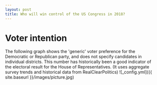 ```yaml
---
layout: post
title: Who will win control of the US Congress in 2018?
---
```


# Voter intention
The following graph shows the 'generic' voter preference for the Democratic or Republican party, and does not specify candidates in individual districts.
This number has historically been a good indicator of the electoral result for the House of Representatives. (It uses aggregate survey trends and historical data from RealClearPolitics)
![_config.yml]({{ site.baseurl }}/images/picture.jpg)
